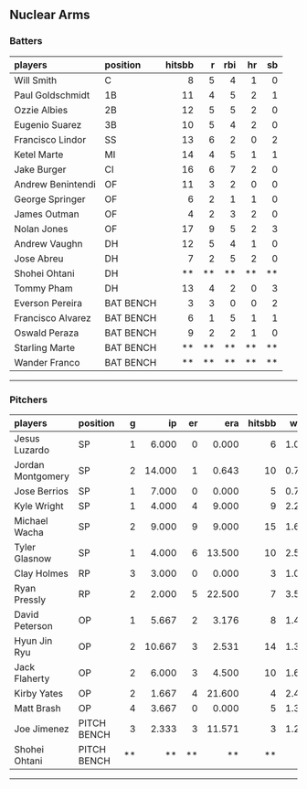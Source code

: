 ## Nuclear Arms

### Batters

 
|players           |position  | hitsbb|  r| rbi| hr| sb| 
|:-----------------|:---------|------:|--:|---:|--:|--:| 
|Will Smith        |C         |      8|  5|   4|  1|  0| 
|Paul Goldschmidt  |1B        |     11|  4|   5|  2|  1| 
|Ozzie Albies      |2B        |     12|  5|   5|  2|  0| 
|Eugenio Suarez    |3B        |     10|  5|   4|  2|  0| 
|Francisco Lindor  |SS        |     13|  6|   2|  0|  2| 
|Ketel Marte       |MI        |     14|  4|   5|  1|  1| 
|Jake Burger       |CI        |     16|  6|   7|  2|  0| 
|Andrew Benintendi |OF        |     11|  3|   2|  0|  0| 
|George Springer   |OF        |      6|  2|   1|  1|  0| 
|James Outman      |OF        |      4|  2|   3|  2|  0| 
|Nolan Jones       |OF        |     17|  9|   5|  2|  3| 
|Andrew Vaughn     |DH        |     12|  5|   4|  1|  0| 
|Jose Abreu        |DH        |      7|  2|   5|  2|  0| 
|Shohei Ohtani     |DH        |     **| **|  **| **| **| 
|Tommy Pham        |DH        |     13|  4|   2|  0|  3| 
|Everson Pereira   |BAT BENCH |      3|  3|   0|  0|  2| 
|Francisco Alvarez |BAT BENCH |      6|  1|   5|  1|  1| 
|Oswald Peraza     |BAT BENCH |      9|  2|   2|  1|  0| 
|Starling Marte    |BAT BENCH |     **| **|  **| **| **| 
|Wander Franco     |BAT BENCH |     **| **|  **| **| **| 


* * *

### Pitchers

 
|players           |position    |  g|     ip| er|    era| hitsbb|  whip| so|  w| sv| 
|:-----------------|:-----------|--:|------:|--:|------:|------:|-----:|--:|--:|--:| 
|Jesus Luzardo     |SP          |  1|  6.000|  0|  0.000|      6| 1.000|  8|  1|  0| 
|Jordan Montgomery |SP          |  2| 14.000|  1|  0.643|     10| 0.714| 11|  1|  0| 
|Jose Berrios      |SP          |  1|  7.000|  0|  0.000|      5| 0.714|  8|  1|  0| 
|Kyle Wright       |SP          |  1|  4.000|  4|  9.000|      9| 2.250|  5|  0|  0| 
|Michael Wacha     |SP          |  2|  9.000|  9|  9.000|     15| 1.667|  9|  1|  0| 
|Tyler Glasnow     |SP          |  1|  4.000|  6| 13.500|     10| 2.500|  4|  0|  0| 
|Clay Holmes       |RP          |  3|  3.000|  0|  0.000|      3| 1.000|  2|  0|  3| 
|Ryan Pressly      |RP          |  2|  2.000|  5| 22.500|      7| 3.500|  4|  0|  0| 
|David Peterson    |OP          |  1|  5.667|  2|  3.176|      8| 1.412| 10|  0|  0| 
|Hyun Jin Ryu      |OP          |  2| 10.667|  3|  2.531|     14| 1.312|  7|  0|  0| 
|Jack Flaherty     |OP          |  2|  6.000|  3|  4.500|     10| 1.667|  8|  0|  0| 
|Kirby Yates       |OP          |  2|  1.667|  4| 21.600|      4| 2.400|  2|  0|  1| 
|Matt Brash        |OP          |  4|  3.667|  0|  0.000|      5| 1.364|  5|  0|  0| 
|Joe Jimenez       |PITCH BENCH |  3|  2.333|  3| 11.571|      3| 1.286|  4|  0|  0| 
|Shohei Ohtani     |PITCH BENCH | **|     **| **|     **|     **|    **| **| **| **| 


* * *


